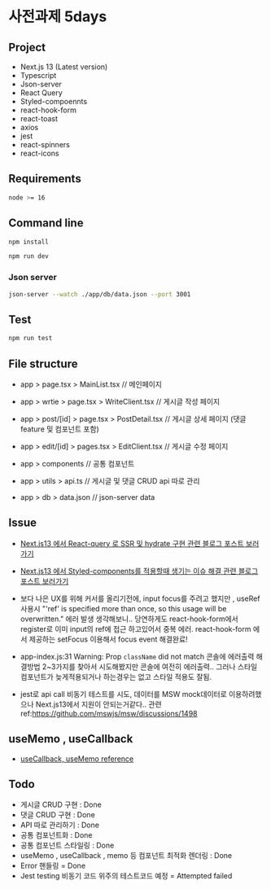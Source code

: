 # 사전과제 5days

## Project
* Next.js 13 (Latest version)
* Typescript
* Json-server
* React Query
* Styled-compoennts
* react-hook-form
* react-toast
* axios
* jest
* react-spinners
* react-icons

## Requirements
```sh
node >= 16
```

## Command line
```sh
npm install
```

```sh
npm run dev
```

### Json server

```sh
json-server --watch ./app/db/data.json --port 3001  
```

## Test
```sh
npm run test
```


## File structure
* app > page.tsx > MainList.tsx // 메인페이지
* app > wrtie > page.tsx > WriteClient.tsx // 게시글 작성 페이지
* app > post/[id] > page.tsx > PostDetail.tsx // 게시글 상세 페이지 (댓글 feature 및 컴포넌트 포함)
* app > edit/[id] > pages.tsx > EditClient.tsx // 게시글 수정 페이지

* app > components // 공통 컴포넌트
* app > utils > api.ts // 게시글 및 댓글 CRUD api 따로 관리

* app > db > data.json // json-server data


## Issue
* [Next.js13 에서 React-query 로 SSR 및 hydrate 구현 관련 블로그 포스트 보러가기](https://fe-kwangmin.tistory.com/46)
* [Next.js13 에서 Styled-components를 적용할때 생기는 이슈 해결 관련 블로그 포스트 보러가기](https://fe-kwangmin.tistory.com/47) 

* 보다 나은 UX를 위해 커서를 올리기전에, input focus를 주려고 했지만 , useRef 사용시 "'ref' is specified more than once, so this usage will be overwritten." 에러 발생
 생각해보니.. 당연하게도 react-hook-form에서 register로 이미 input의 ref에 접근 하고있어서 중복 에러. react-hook-form 에서 제공하는 setFocus 이용해서 focus event 해결완료!

* app-index.js:31 Warning: Prop `className` did not match 콘솔에 에러출력
 해결방법 2~3가지를 찾아서 시도해봤지만 콘솔에 여전히 에러출력..
 그러나 스타일 컴포넌트가 늦게적용되거나 하는경우는 없고 스타일 적용도 잘됨.

* jest로 api call 비동기 테스트를 시도, 데이터를 MSW mock데이터로 이용하려했으나 Next.js13에서 지원이 안되는거같다.. 
관련 ref:https://github.com/mswjs/msw/discussions/1498

## useMemo , useCallback
* [useCallback, useMemo reference](https://www.rinae.dev/posts/review-when-to-usememo-and-usecallback)


## Todo
* 게시글 CRUD 구현 : Done
* 댓글 CRUD 구현 : Done
* API 따로 관리하기 : Done
* 공통 컴포넌트화 : Done
* 공통 컴포넌트 스타일링 : Done
* useMemo , useCallback , memo 등 컴포넌트 최적화 렌더링 : Done
* Error 핸들링 = Done
* Jest testing 비동기 코드 위주의 테스트코드 예정 = Attempted failed


